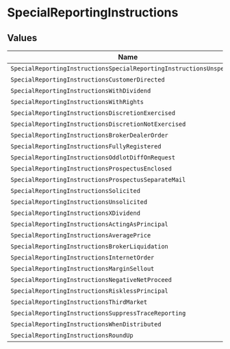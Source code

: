 # SpecialReportingInstructions


## Values

| Name                                                                  | Value                                                                 |
| --------------------------------------------------------------------- | --------------------------------------------------------------------- |
| `SpecialReportingInstructionsSpecialReportingInstructionsUnspecified` | SPECIAL_REPORTING_INSTRUCTIONS_UNSPECIFIED                            |
| `SpecialReportingInstructionsCustomerDirected`                        | CUSTOMER_DIRECTED                                                     |
| `SpecialReportingInstructionsWithDividend`                            | WITH_DIVIDEND                                                         |
| `SpecialReportingInstructionsWithRights`                              | WITH_RIGHTS                                                           |
| `SpecialReportingInstructionsDiscretionExercised`                     | DISCRETION_EXERCISED                                                  |
| `SpecialReportingInstructionsDiscretionNotExercised`                  | DISCRETION_NOT_EXERCISED                                              |
| `SpecialReportingInstructionsBrokerDealerOrder`                       | BROKER_DEALER_ORDER                                                   |
| `SpecialReportingInstructionsFullyRegistered`                         | FULLY_REGISTERED                                                      |
| `SpecialReportingInstructionsOddlotDiffOnRequest`                     | ODDLOT_DIFF_ON_REQUEST                                                |
| `SpecialReportingInstructionsProspectusEnclosed`                      | PROSPECTUS_ENCLOSED                                                   |
| `SpecialReportingInstructionsProspectusSeparateMail`                  | PROSPECTUS_SEPARATE_MAIL                                              |
| `SpecialReportingInstructionsSolicited`                               | SOLICITED                                                             |
| `SpecialReportingInstructionsUnsolicited`                             | UNSOLICITED                                                           |
| `SpecialReportingInstructionsXDividend`                               | X_DIVIDEND                                                            |
| `SpecialReportingInstructionsActingAsPrincipal`                       | ACTING_AS_PRINCIPAL                                                   |
| `SpecialReportingInstructionsAveragePrice`                            | AVERAGE_PRICE                                                         |
| `SpecialReportingInstructionsBrokerLiquidation`                       | BROKER_LIQUIDATION                                                    |
| `SpecialReportingInstructionsInternetOrder`                           | INTERNET_ORDER                                                        |
| `SpecialReportingInstructionsMarginSellout`                           | MARGIN_SELLOUT                                                        |
| `SpecialReportingInstructionsNegativeNetProceed`                      | NEGATIVE_NET_PROCEED                                                  |
| `SpecialReportingInstructionsRisklessPrincipal`                       | RISKLESS_PRINCIPAL                                                    |
| `SpecialReportingInstructionsThirdMarket`                             | THIRD_MARKET                                                          |
| `SpecialReportingInstructionsSuppressTraceReporting`                  | SUPPRESS_TRACE_REPORTING                                              |
| `SpecialReportingInstructionsWhenDistributed`                         | WHEN_DISTRIBUTED                                                      |
| `SpecialReportingInstructionsRoundUp`                                 | ROUND_UP                                                              |